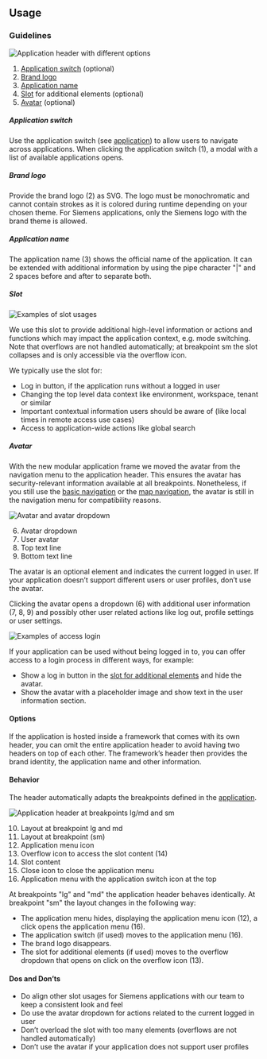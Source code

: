 ## Usage
### Guidelines

![Application header with different options](https://www.figma.com/design/wEptRgAezDU1z80Cn3eZ0o/iX-Pattern-Illustrations?type=design&node-id=1634-56424&mode=design&t=4XzscFw57dE7McUX-11)

1. [Application switch](#application-switch) (optional)
2. [Brand logo](#brand-logo)
3. [Application name](#application-name)
4. [Slot](#slot) for additional elements (optional)
5. [Avatar](#avatar) (optional)

##### Application switch

Use the application switch (see [application](./application.md)) to allow users to navigate across applications. When clicking the application switch (1), a modal with a list of available applications opens.

##### Brand logo

Provide the brand logo (2) as SVG. The logo must be monochromatic and cannot contain strokes as it is colored during runtime depending on your chosen theme.
For Siemens applications, only the Siemens logo with the brand theme is allowed.

##### Application name

The application name (3) shows the official name of the application. It can be extended with additional information by using the pipe character "|" and 2 spaces before and after to separate both.

##### Slot

![Examples of slot usages](https://www.figma.com/design/wEptRgAezDU1z80Cn3eZ0o/iX-Pattern-Illustrations?type=design&node-id=1679-19526&mode=design&t=UPXhDWuRHtygtfFI-11)

We use this slot to provide additional high-level information or actions and functions which may impact the application context, e.g. mode switching. Note that overflows are not handled automatically; at breakpoint sm the slot collapses and is only accessible via the overflow icon.

We typically use the slot for:

- Log in button, if the application runs without a logged in user
- Changing the top level data context like environment, workspace, tenant or similar
- Important contextual information users should be aware of (like local times in remote access use cases)
- Access to application-wide actions like global search

##### Avatar

With the new modular application frame we moved the avatar from the navigation menu to the application header. This ensures the avatar has security-relevant information available at all breakpoints. Nonetheless, if you still use the [basic navigation](./basic-navigation.md) or the [map navigation](./map-navigation.md), the avatar is still in the navigation menu for compatibility reasons.

![Avatar and avatar dropdown](https://www.figma.com/design/wEptRgAezDU1z80Cn3eZ0o/iX-Pattern-Illustrations?type=design&node-id=1635-60462&mode=design&t=UPXhDWuRHtygtfFI-11)

6. Avatar dropdown
7. User avatar
8. Top text line
9. Bottom text line

The avatar is an optional element and indicates the current logged in user. If your application doesn’t support different users or user profiles, don’t use the avatar.

Clicking the avatar opens a dropdown (6) with additional user information (7, 8, 9) and possibly other user related actions like log out, profile settings or user settings.

![Examples of access login](https://www.figma.com/design/wEptRgAezDU1z80Cn3eZ0o/iX-Pattern-Illustrations?type=design&node-id=1636-62468&mode=design&t=4XzscFw57dE7McUX-11)

If your application can be used without being logged in to, you can offer access to a login process in different ways, for example:

- Show a log in button in the [slot for additional elements](#slot) and hide the avatar.
- Show the avatar with a placeholder image and show text in the user information section.

#### Options

If the application is hosted inside a framework that comes with its own header, you can omit the entire application header to avoid having two headers on top of each other. The framework’s header then provides the brand identity, the application name and other information.

#### Behavior

The header automatically adapts the breakpoints defined in the [application](./application.md).

![Application header at breakpoints lg/md and sm](https://www.figma.com/design/wEptRgAezDU1z80Cn3eZ0o/iX-Pattern-Illustrations?type=design&node-id=1636-62980&mode=design&t=4XzscFw57dE7McUX-11)

10. Layout at breakpoint lg and md
11. Layout at breakpoint (sm)
12. Application menu icon
13. Overflow icon to access the slot content (14)
14. Slot content
15. Close icon to close the application menu
16. Application menu with the application switch icon at the top

At breakpoints "lg" and "md" the application header behaves identically. At breakpoint "sm" the layout changes in the following way:

- The application menu hides, displaying the application menu icon (12), a click opens the application menu (16).
- The application switch (if used) moves to the application menu (16).
- The brand logo disappears.
- The slot for additional elements (if used) moves to the overflow dropdown that opens on click on the overflow icon (13).

#### Dos and Don’ts

- Do align other slot usages for Siemens applications with our team to keep a consistent look and feel
- Do use the avatar dropdown for actions related to the current logged in user
- Don’t overload the slot with too many elements (overflows are not handled automatically)
- Don’t use the avatar if your application does not support user profiles
